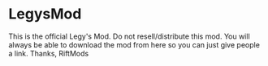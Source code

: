 # LegysMod
This is the official Legy's Mod. Do not resell/distribute this mod. You will always be able to download the mod from here so you can just give people a link. Thanks, RiftMods
